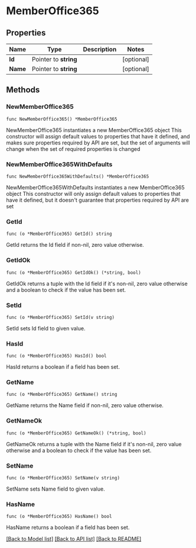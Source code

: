 # MemberOffice365

## Properties

Name | Type | Description | Notes
------------ | ------------- | ------------- | -------------
**Id** | Pointer to **string** |  | [optional] 
**Name** | Pointer to **string** |  | [optional] 

## Methods

### NewMemberOffice365

`func NewMemberOffice365() *MemberOffice365`

NewMemberOffice365 instantiates a new MemberOffice365 object
This constructor will assign default values to properties that have it defined,
and makes sure properties required by API are set, but the set of arguments
will change when the set of required properties is changed

### NewMemberOffice365WithDefaults

`func NewMemberOffice365WithDefaults() *MemberOffice365`

NewMemberOffice365WithDefaults instantiates a new MemberOffice365 object
This constructor will only assign default values to properties that have it defined,
but it doesn't guarantee that properties required by API are set

### GetId

`func (o *MemberOffice365) GetId() string`

GetId returns the Id field if non-nil, zero value otherwise.

### GetIdOk

`func (o *MemberOffice365) GetIdOk() (*string, bool)`

GetIdOk returns a tuple with the Id field if it's non-nil, zero value otherwise
and a boolean to check if the value has been set.

### SetId

`func (o *MemberOffice365) SetId(v string)`

SetId sets Id field to given value.

### HasId

`func (o *MemberOffice365) HasId() bool`

HasId returns a boolean if a field has been set.

### GetName

`func (o *MemberOffice365) GetName() string`

GetName returns the Name field if non-nil, zero value otherwise.

### GetNameOk

`func (o *MemberOffice365) GetNameOk() (*string, bool)`

GetNameOk returns a tuple with the Name field if it's non-nil, zero value otherwise
and a boolean to check if the value has been set.

### SetName

`func (o *MemberOffice365) SetName(v string)`

SetName sets Name field to given value.

### HasName

`func (o *MemberOffice365) HasName() bool`

HasName returns a boolean if a field has been set.


[[Back to Model list]](../README.md#documentation-for-models) [[Back to API list]](../README.md#documentation-for-api-endpoints) [[Back to README]](../README.md)


